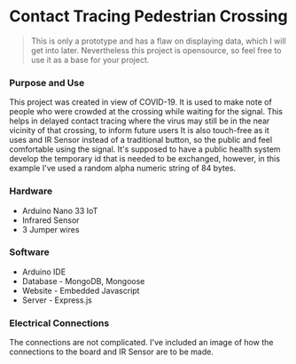 # Contact Tracing Pedestrian Crossing

> This is only a prototype and has a flaw on displaying data, which I will get into later. Nevertheless this project is opensource, so feel free to use it as a base for your project.

### Purpose and Use

This project was created in view of COVID-19. It is used to make note of people who were crowded at the crossing while waiting for the signal. This helps in delayed contact tracing where the virus may still be in the near vicinity of that crossing, to inform future users
It is also touch-free as it uses and IR Sensor instead of a traditional button, so the public and feel comfortable using the signal.
It's supposed to have a public health system develop the temporary id that is needed to be exchanged, however, in this example I've used a random alpha numeric string of 84 bytes.

### Hardware 

* Arduino Nano 33 IoT
* Infrared Sensor
* 3 Jumper wires

### Software 

* Arduino IDE
* Database - MongoDB, Mongoose
* Website - Embedded Javascript
* Server - Express.js

### Electrical Connections

The connections are not complicated. I've included an image of how the connections to the board and IR Sensor are to be made. 

